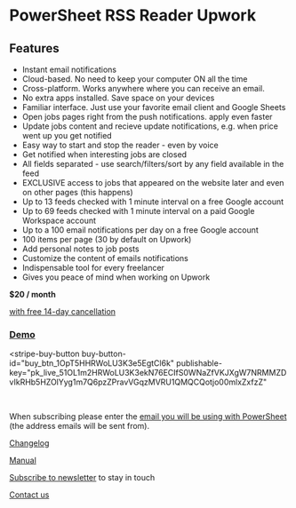 # PowerSheet RSS Reader Upwork

## Features

* Instant email notifications
* Cloud-based. No need to keep your computer ON all the time
* Cross-platform. Works anywhere where you can receive an email.
* No extra apps installed. Save space on your devices
* Familiar interface. Just use your favorite email client and Google Sheets
* Open jobs pages right from the push notifications. apply even faster
* Update jobs content and recieve update notifications, e.g. when price went up you get notified
* Easy way to start and stop the reader - even by voice
* Get notified when interesting jobs are closed
* All fields separated - use search/filters/sort by any field available in the feed
* EXCLUSIVE access to jobs that appeared on the website later and even on other pages (this happens)
* Up to 13 feeds checked with 1 minute interval on a free Google account
* Up to 69 feeds checked with 1 minute interval on a paid Google Workspace account
* Up to a 100 email notifications per day on a free Google account
* 100 items per page (30 by default on Upwork)
* Add personal notes to job posts
* Customize the content of emails notifications
* Indispensable tool for every freelancer
* Gives you peace of mind when working on Upwork

**$20 / month**

[with free 14-day cancellation](refund-policy)

### [Demo](https://docs.google.com/spreadsheets/d/11Wrahub2kvOObqUzpRwMx2FIuxtMmCdHqXQGWG8MVP4/edit?usp=sharing)

<script async
  src="https://js.stripe.com/v3/buy-button.js">
</script>
<stripe-buy-button
  buy-button-id="buy_btn_1OpT5HHRWoLU3K3e5EgtCl6k"
  publishable-key="pk_live_51OL1m2HRWoLU3K3ekN76ECIfS0WNaZfVKJXgW7NRMMZDvIkRHb5HZOlYyg1m7Q6pzZPravVGqzMVRU1QMQCQotjo00mlxZxfzZ"
>
</stripe-buy-button>
<br />

When subscribing please enter the [email you will be using with PowerSheet](https://powersheet.co/rss-reader-upwork/manual#which-email-should-i-be-using-with-powersheet) (the address emails will be sent from).

[Changelog](changelog)

[Manual](manual)

[Subscribe to newsletter](https://docs.google.com/forms/d/e/1FAIpQLScpRhK8vhKuAUBLmjoeZ8768dXokRD1uhjTe9xjINVBPk7ewA/viewform) to stay in touch

[Contact us](https://docs.google.com/forms/d/e/1FAIpQLSfXaCPD_zB4Cvvqs8wF2EISJhNE4-jk0bzz6PJkqeumzbh1gQ/viewform?usp=sf_link)

